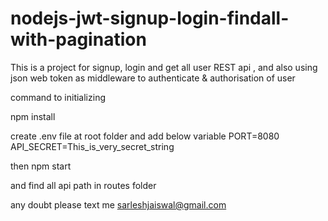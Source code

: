 # nodejs-jwt-signup-login-findall-with-pagination
This is a project for signup,  login and get all user REST api , and also using  json web token as middleware to authenticate &amp; authorisation of user 

command to initializing 

npm install

create .env file at root folder and add below variable
PORT=8080
API_SECRET=This_is_very_secret_string

then 
npm start 

and find all api path in routes folder 


any doubt please text me sarleshjaiswal@gmail.com